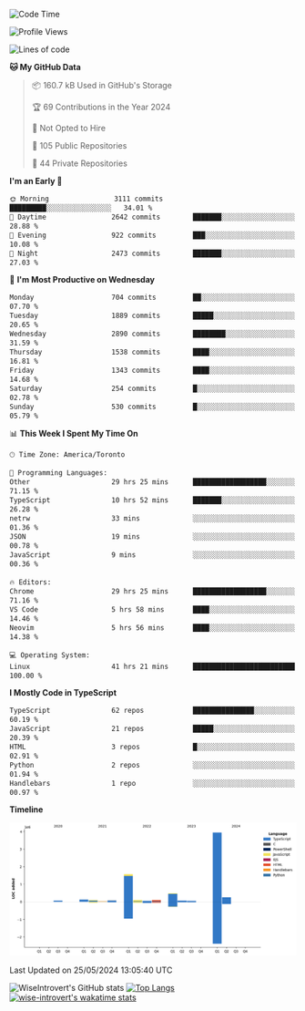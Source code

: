 <!--START_SECTION:waka-->
![Code Time](http://img.shields.io/badge/Code%20Time-1%2C617%20hrs%2019%20mins-blue)

![Profile Views](http://img.shields.io/badge/Profile%20Views-40-blue)

![Lines of code](https://img.shields.io/badge/From%20Hello%20World%20I%27ve%20Written-7.0%20million%20lines%20of%20code-blue)

**🐱 My GitHub Data** 

> 📦 160.7 kB Used in GitHub's Storage 
 > 
> 🏆 69 Contributions in the Year 2024
 > 
> 🚫 Not Opted to Hire
 > 
> 📜 105 Public Repositories 
 > 
> 🔑 44 Private Repositories 
 > 
**I'm an Early 🐤** 

```text
🌞 Morning                3111 commits        █████████░░░░░░░░░░░░░░░░   34.01 % 
🌆 Daytime                2642 commits        ███████░░░░░░░░░░░░░░░░░░   28.88 % 
🌃 Evening                922 commits         ███░░░░░░░░░░░░░░░░░░░░░░   10.08 % 
🌙 Night                  2473 commits        ███████░░░░░░░░░░░░░░░░░░   27.03 % 
```
📅 **I'm Most Productive on Wednesday** 

```text
Monday                   704 commits         ██░░░░░░░░░░░░░░░░░░░░░░░   07.70 % 
Tuesday                  1889 commits        █████░░░░░░░░░░░░░░░░░░░░   20.65 % 
Wednesday                2890 commits        ████████░░░░░░░░░░░░░░░░░   31.59 % 
Thursday                 1538 commits        ████░░░░░░░░░░░░░░░░░░░░░   16.81 % 
Friday                   1343 commits        ████░░░░░░░░░░░░░░░░░░░░░   14.68 % 
Saturday                 254 commits         █░░░░░░░░░░░░░░░░░░░░░░░░   02.78 % 
Sunday                   530 commits         █░░░░░░░░░░░░░░░░░░░░░░░░   05.79 % 
```


📊 **This Week I Spent My Time On** 

```text
🕑︎ Time Zone: America/Toronto

💬 Programming Languages: 
Other                    29 hrs 25 mins      ██████████████████░░░░░░░   71.15 % 
TypeScript               10 hrs 52 mins      ███████░░░░░░░░░░░░░░░░░░   26.28 % 
netrw                    33 mins             ░░░░░░░░░░░░░░░░░░░░░░░░░   01.36 % 
JSON                     19 mins             ░░░░░░░░░░░░░░░░░░░░░░░░░   00.78 % 
JavaScript               9 mins              ░░░░░░░░░░░░░░░░░░░░░░░░░   00.36 % 

🔥 Editors: 
Chrome                   29 hrs 25 mins      ██████████████████░░░░░░░   71.16 % 
VS Code                  5 hrs 58 mins       ████░░░░░░░░░░░░░░░░░░░░░   14.46 % 
Neovim                   5 hrs 56 mins       ████░░░░░░░░░░░░░░░░░░░░░   14.38 % 

💻 Operating System: 
Linux                    41 hrs 21 mins      █████████████████████████   100.00 % 
```

**I Mostly Code in TypeScript** 

```text
TypeScript               62 repos            ███████████████░░░░░░░░░░   60.19 % 
JavaScript               21 repos            █████░░░░░░░░░░░░░░░░░░░░   20.39 % 
HTML                     3 repos             █░░░░░░░░░░░░░░░░░░░░░░░░   02.91 % 
Python                   2 repos             ░░░░░░░░░░░░░░░░░░░░░░░░░   01.94 % 
Handlebars               1 repo              ░░░░░░░░░░░░░░░░░░░░░░░░░   00.97 % 
```



**Timeline**

![Lines of Code chart](https://raw.githubusercontent.com/wise-introvert/wise-introvert/master/assets/bar_graph.png)


 Last Updated on 25/05/2024 13:05:40 UTC
<!--END_SECTION:waka-->

![WiseIntrovert's GitHub stats](https://github-readme-stats.vercel.app/api?username=wise-introvert&count_private=true&show_icons=true)
[![Top Langs](https://github-readme-stats.vercel.app/api/top-langs/?username=wise-introvert&langs_count=10)](https://github.com/anuraghazra/github-readme-stats)
[![wise-introvert's wakatime stats](https://github-readme-stats.vercel.app/api/wakatime?username=wiseintrovert)](https://github.com/anuraghazra/github-readme-stats)
